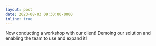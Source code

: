 ```yaml
---
layout: post
date: 2023-08-03 09:30:00-0000
inline: true
---
```


Now conducting a workshop with our client! Demoing our solution and enabling the team to use and expand it!  
